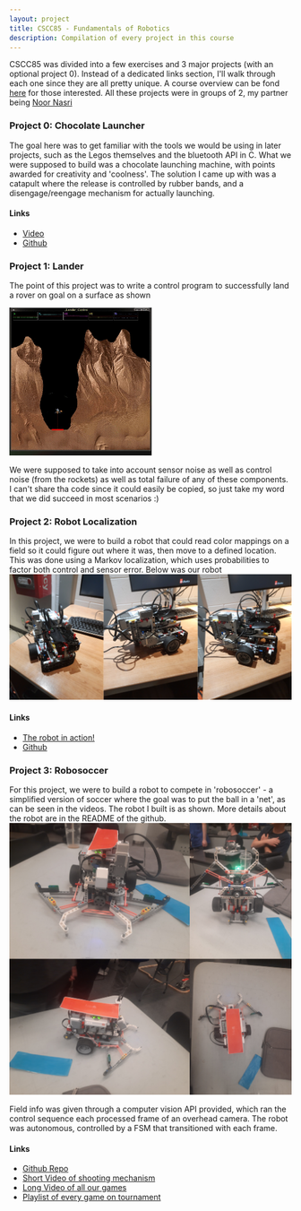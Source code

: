 ```yaml
---
layout: project
title: CSCC85 - Fundamentals of Robotics
description: Compilation of every project in this course
---
```


CSCC85 was divided into a few exercises and 3 major projects (with an optional project 0). Instead of a dedicated links section, I'll walk through each one since they are all pretty unique. A course overview can be fond [here](https://www.cs.toronto.edu/~strider/CSCC85.html) for those interested. All these projects were in groups of 2, my partner being [Noor Nasri](https://github.com/Noor-Nasri)

### Project 0: Chocolate Launcher
The goal here was to get familiar with the tools we would be using in later projects, such as the Legos themselves and the bluetooth API in C. What we were supposed to build was a chocolate launching machine, with points awarded for creativity and 'coolness'. The solution I came up with was a catapult where the release is controlled by rubber bands, and a disengage/reengage mechanism for actually launching.

#### Links
- [Video](https://youtube.com/shorts/qaNhdpgrmq8?si=EnSIkaIECMiOmarE)
- [Github](https://github.com/Choose-the-Napkin/CSCC85_Project0_Catapult)

### Project 1: Lander
The point of this project was to write a control program to successfully land a rover on goal on a surface as shown

![Planet Surface](/assets/images/lander.png)

We were supposed to take into account sensor noise as well as control noise (from the rockets) as well as total failure of any of these components. I can't share tha code since it could easily be copied, so just take my word that we did succeed in most scenarios :)

### Project 2: Robot Localization
In this project, we were to build a robot that could read color mappings on a field so it could figure out where it was, then move to a defined location. This was done using a Markov localization, which uses probabilities to factor both control and sensor error. Below was our robot
![robot](/assets/images/localisation1.png)

#### Links
- [The robot in action!](https://youtube.com/shorts/rVcYOCwwKto?si=EnSIkaIECMiOmarE)
- [Github](https://github.com/Choose-the-Napkin/CSCC85_Project2_Localisation)

### Project 3: Robosoccer
For this project, we were to build a robot to compete in 'robosoccer' - a simplified version of soccer where the goal was to put the ball in a 'net', as can be seen in the videos. The robot I built is as shown. More details about the robot are in the README of the github.
![soccer bot](/assets/images/robosoccer.png)

Field info was given through a computer vision API provided, which ran the control sequence each processed frame of an overhead camera. The robot was autonomous, controlled by a FSM that transitioned with each frame.

#### Links
- [Github Repo](https://github.com/Choose-the-Napkin/CSCC85_Project3_Robosoccer)
- [Short Video of shooting mechanism](https://youtube.com/shorts/OfwFI1kRaYA?si=EnSIkaIECMiOmarE)
- [Long Video of all our games](https://youtu.be/3U22YUuJi5U)
- [Playlist of every game on tournament](https://www.youtube.com/playlist?list=PL2ISZpXBah3xIqqzW_aH4IJMEaVAGgpnQ)